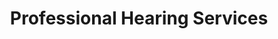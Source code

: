 ---
title: "Professional Hearing Services"
url: /saint-louis-park/professional-hearing-services/
shop: Hörgeräte
---